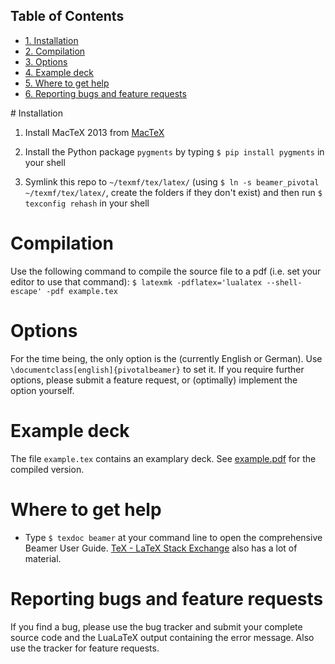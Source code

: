 <div id="table-of-contents">
<h2>Table of Contents</h2>
<div id="text-table-of-contents">
<ul>
<li><a href="#sec-1">1. Installation</a></li>
<li><a href="#sec-2">2. Compilation</a></li>
<li><a href="#sec-3">3. Options</a></li>
<li><a href="#sec-4">4. Example deck</a></li>
<li><a href="#sec-5">5. Where to get help</a></li>
<li><a href="#sec-6">6. Reporting bugs and feature requests</a></li>
</ul>
</div>
</div>
# Installation

1.  Install MacTeX 2013 from [MacTeX](https://tug.org/mactex/)

2.  Install the Python package `pygments` by typing `$ pip install pygments` in your shell

3.  Symlink this repo to `~/texmf/tex/latex/` (using `$ ln -s beamer_pivotal ~/texmf/tex/latex/`, create the folders if they don't exist) and then run `$ texconfig rehash` in your shell

# Compilation

Use the following command to compile the source file to a pdf (i.e. set your editor to use that command): `$ latexmk -pdflatex='lualatex --shell-escape' -pdf example.tex`

# Options

For the time being, the only option is the (currently English or German).
Use `\documentclass[english]{pivotalbeamer}` to set it. If you require further options, please submit a feature request, or (optimally) implement the option yourself.

# Example deck

The file `example.tex` contains an examplary deck. See [example.pdf](https://github.com/gopivotal/beamer_pivotal/blob/master/example.pdf?raw=true) for the compiled version.

# Where to get help

-   Type `$ texdoc beamer` at your command line to open the comprehensive Beamer User Guide. [TeX - LaTeX Stack Exchange](https://tex.stackexchange.com/) also has a lot of material.

# Reporting bugs and feature requests

If you find a bug, please use the bug tracker and submit your complete source code and the LuaLaTeX output containing the error message. Also use the tracker for feature requests.
